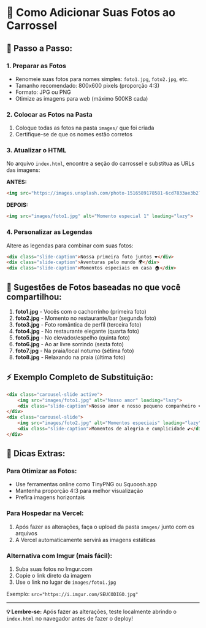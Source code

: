 # 📸 Como Adicionar Suas Fotos ao Carrossel

## 🎯 **Passo a Passo:**

### **1. Preparar as Fotos**
- Renomeie suas fotos para nomes simples: `foto1.jpg`, `foto2.jpg`, etc.
- Tamanho recomendado: 800x600 pixels (proporção 4:3)
- Formato: JPG ou PNG
- Otimize as imagens para web (máximo 500KB cada)

### **2. Colocar as Fotos na Pasta**
1. Coloque todas as fotos na pasta `images/` que foi criada
2. Certifique-se de que os nomes estão corretos

### **3. Atualizar o HTML**
No arquivo `index.html`, encontre a seção do carrossel e substitua as URLs das imagens:

**ANTES:**
```html
<img src="https://images.unsplash.com/photo-1516589178581-6cd7833ae3b2?w=800&h=600&fit=crop" alt="Momento especial 1" loading="lazy">
```

**DEPOIS:**
```html
<img src="images/foto1.jpg" alt="Momento especial 1" loading="lazy">
```

### **4. Personalizar as Legendas**
Altere as legendas para combinar com suas fotos:

```html
<div class="slide-caption">Nossa primeira foto juntos ❤️</div>
<div class="slide-caption">Aventuras pelo mundo 🌍</div>
<div class="slide-caption">Momentos especiais em casa 🏠</div>
```

## 📝 **Sugestões de Fotos baseadas no que você compartilhou:**

1. **foto1.jpg** - Vocês com o cachorrinho (primeira foto)
2. **foto2.jpg** - Momento no restaurante/bar (segunda foto)  
3. **foto3.jpg** - Foto romântica de perfil (terceira foto)
4. **foto4.jpg** - No restaurante elegante (quarta foto)
5. **foto5.jpg** - No elevador/espelho (quinta foto)
6. **foto6.jpg** - Ao ar livre sorrindo (sexta foto)
7. **foto7.jpg** - Na praia/local noturno (sétima foto)
8. **foto8.jpg** - Relaxando na praia (última foto)

## ⚡ **Exemplo Completo de Substituição:**

```html
<div class="carousel-slide active">
    <img src="images/foto1.jpg" alt="Nosso amor" loading="lazy">
    <div class="slide-caption">Nosso amor e nosso pequeno companheiro ❤️</div>
</div>
<div class="carousel-slide">
    <img src="images/foto2.jpg" alt="Momentos especiais" loading="lazy">
    <div class="slide-caption">Momentos de alegria e cumplicidade 💕</div>
</div>
```

## 🎨 **Dicas Extras:**

### **Para Otimizar as Fotos:**
- Use ferramentas online como TinyPNG ou Squoosh.app
- Mantenha proporção 4:3 para melhor visualização
- Prefira imagens horizontais

### **Para Hospedar na Vercel:**
1. Após fazer as alterações, faça o upload da pasta `images/` junto com os arquivos
2. A Vercel automaticamente servirá as imagens estáticas

### **Alternativa com Imgur (mais fácil):**
1. Suba suas fotos no Imgur.com
2. Copie o link direto da imagem
3. Use o link no lugar de `images/foto1.jpg`

Exemplo: `src="https://i.imgur.com/SEUCODIGO.jpg"`

---

**💡 Lembre-se:** Após fazer as alterações, teste localmente abrindo o `index.html` no navegador antes de fazer o deploy! 